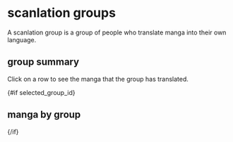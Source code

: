 <script>
  import GroupSummaryTable from "./GroupSummaryTable.svelte";
  import GroupMangaTable from "./GroupMangaTable.svelte";
  export let data;
  let selected_group_id = null;
</script>

# scanlation groups

A scanlation group is a group of people who translate manga into their own language.

## group summary

Click on a row to see the manga that the group has translated.

<GroupSummaryTable data={data.group_summary} bind:selected_group_id />

{#if selected_group_id}

## manga by group

<GroupMangaTable group_id={selected_group_id} />

{/if}
